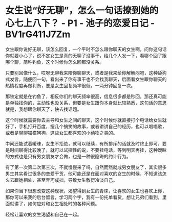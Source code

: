 # 女生说“好无聊”，怎么一句话撩到她的心七上八下？ - P1 - 池子的恋爱日记 - BV1rG411J7Zm

女生跟你说好无聊，该怎么回复，一个平时不怎么跟你聊天的女生啊，问你这句话你就要小心了，说不定女生是真的无聊了没事干，给几个人发一下，看哪个回了跟哪个聊，简称钓鱼，这个时候你怎么回都没关系。

只要别回像什么，哎呀无聊我来陪你聊聊天，或者是我来给你解解闷吧，这种舔狗式发言，随便回一句，看出来了你有事干也不会找我聊天，后面看女生跟你聊天的热情程度再做判断，要是女生回复频率很低，一两分钟回复一次。

那铁定就是在钓鱼了，相反你们的聊天频率很高，信息很多都是秒回，那还真可能是单独找你的，主动性也没关系，但要是女生跟你本身就比较熟悉，这句话的意思就是，我想跟你聊天了，快去找话题。

这个时候就需要你去主导和女生之间的聊天，这个时候你就直接打个电话给女生就好了，手机打开百度，搜几个搞笑的故事，或者讲讲自己的经历，也可以唱唱歌，或者是聊聊猫猫狗狗，这些女生都喜欢的小动物之类的。

中间还能试着暧昧，女生不拒绝，就可以继续，有所排斥的话就及时终止即可，要是时间聊得比较晚了，就可以试探性的说，不要挂电话，等到明天再挂，这种暧昧的方式也是只有男女朋友才会做，也是一种很隐晦的约计行为。

有了第一次第二次第三次，不就慢慢来了吗，自然而然就成男女朋友了，其实很多男生其实看过很多的恋爱干货，他可能还是在面对喜欢的女生的时候，不知道该怎么去跟她相处，甚至弄巧成拙，导致女生敷衍冷淡自己。

如果你当下很想改变这种现状，渴望得到女生的青睐，让喜欢的女生也喜欢上你，那你可以来我的后台留言，学习两个字，我有一份托单看货，想让兄弟们看到，里面就讲了，如何应对和女生相处时的各种问题。

轻松让喜欢的女生渴望和自己在一起。